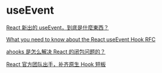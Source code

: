 # useEvent

[React 新出的 useEvent，到底是什麼東西？](https://www.readfog.com/a/1669715458572521472)

[What you need to know about the React useEvent Hook RFC](https://blog.logrocket.com/what-you-need-know-react-useevent-hook-rfc/)

[ahooks 是怎么解决 React 的闭包问题的？](https://juejin.cn/post/7106061970184339464)

[React 官方团队出手，补齐原生 Hook 短板](https://segmentfault.com/a/1190000041798153)
